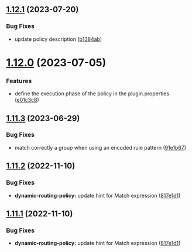 ## [1.12.1](https://github.com/gravitee-io/gravitee-policy-dynamic-routing/compare/1.12.0...1.12.1) (2023-07-20)


### Bug Fixes

* update policy description ([b1384ab](https://github.com/gravitee-io/gravitee-policy-dynamic-routing/commit/b1384ab81e37dade627f1d46e8a08c5d2542678c))

# [1.12.0](https://github.com/gravitee-io/gravitee-policy-dynamic-routing/compare/1.11.3...1.12.0) (2023-07-05)


### Features

* define the execution phase of the policy in the plugin.properties ([e01c3c8](https://github.com/gravitee-io/gravitee-policy-dynamic-routing/commit/e01c3c8372761ff41cba7e037725b2549c1cb038))

## [1.11.3](https://github.com/gravitee-io/gravitee-policy-dynamic-routing/compare/1.11.2...1.11.3) (2023-06-29)


### Bug Fixes

* match correctly a group when using an encoded rule pattern ([91e1b67](https://github.com/gravitee-io/gravitee-policy-dynamic-routing/commit/91e1b673822163ff3ffc48e0e4bef686c9021729))

## [1.11.2](https://github.com/gravitee-io/gravitee-policy-dynamic-routing/compare/1.11.1...1.11.2) (2022-11-10)


### Bug Fixes

* **dynamic-routing-policy:** update hint for Match expression ([817e1d1](https://github.com/gravitee-io/gravitee-policy-dynamic-routing/commit/817e1d1ddf914b30d9a47f66331ae0d7a178bb10))

## [1.11.1](https://github.com/gravitee-io/gravitee-policy-dynamic-routing/compare/1.11.0...1.11.1) (2022-11-10)


### Bug Fixes

* **dynamic-routing-policy:** update hint for Match expression ([817e1d1](https://github.com/gravitee-io/gravitee-policy-dynamic-routing/commit/817e1d1ddf914b30d9a47f66331ae0d7a178bb10))
